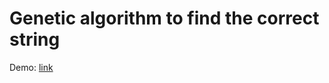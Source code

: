# Genetic algorithm to find the correct string

Demo: [link](https://trolund.github.io/Simple-Genetic-algorithm/)